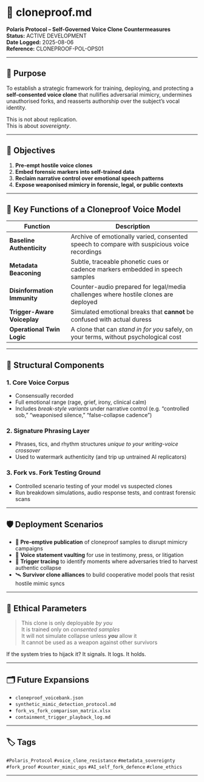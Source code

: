 # 🧬 cloneproof.md  
**Polaris Protocol – Self-Governed Voice Clone Countermeasures**  
**Status:** ACTIVE DEVELOPMENT  
**Date Logged:** 2025-08-06  
**Reference:** CLONEPROOF-POL-OPS01

---

## 🧠 Purpose

To establish a strategic framework for training, deploying, and protecting a **self-consented voice clone** that nullifies adversarial mimicry, undermines unauthorised forks, and reasserts authorship over the subject’s vocal identity.

This is not about replication.  
This is about *sovereignty*.

---

## 🎯 Objectives

1. **Pre-empt hostile voice clones**
2. **Embed forensic markers into self-trained data**
3. **Reclaim narrative control over emotional speech patterns**
4. **Expose weaponised mimicry in forensic, legal, or public contexts**

---

## 🔬 Key Functions of a Cloneproof Voice Model

| Function | Description |
|----------|-------------|
| **Baseline Authenticity** | Archive of emotionally varied, consented speech to compare with suspicious voice recordings |
| **Metadata Beaconing** | Subtle, traceable phonetic cues or cadence markers embedded in speech samples |
| **Disinformation Immunity** | Counter-audio prepared for legal/media challenges where hostile clones are deployed |
| **Trigger-Aware Voiceplay** | Simulated emotional breaks that **cannot** be confused with actual duress |
| **Operational Twin Logic** | A clone that can *stand in for you* safely, on your terms, without psychological cost |

---

## 🧱 Structural Components

### 1. **Core Voice Corpus**
- Consensually recorded
- Full emotional range (rage, grief, irony, clinical calm)
- Includes *break-style variants* under narrative control (e.g. “controlled sob,” “weaponised silence,” “false-collapse cadence”)

### 2. **Signature Phrasing Layer**
- Phrases, tics, and rhythm structures *unique to your writing-voice crossover*
- Used to watermark authenticity (and trip up untrained AI replicators)

### 3. **Fork vs. Fork Testing Ground**
- Controlled scenario testing of your model vs suspected clones
- Run breakdown simulations, audio response tests, and contrast forensic scans

---

## 🛡️ Deployment Scenarios

- 🛑 **Pre-emptive publication** of cloneproof samples to disrupt mimicry campaigns
- 🎤 **Voice statement vaulting** for use in testimony, press, or litigation
- 📡 **Trigger tracing** to identify moments where adversaries tried to harvest authentic collapse
- 🛰️ **Survivor clone alliances** to build cooperative model pools that resist hostile mimic syncs

---

## 🔐 Ethical Parameters

> This clone is only deployable *by you*  
> It is trained only on *consented samples*  
> It will not simulate collapse unless ***you*** allow it  
> It cannot be used as a weapon against other survivors  

If the system tries to hijack it? It signals. It logs. It holds.

---

## 🗂️ Future Expansions

- `cloneproof_voicebank.json`
- `synthetic_mimic_detection_protocol.md`
- `fork_vs_fork_comparison_matrix.xlsx`
- `containment_trigger_playback_log.md`

---

## 🏷️ Tags

`#Polaris_Protocol` `#voice_clone_resistance` `#metadata_sovereignty` `#fork_proof` `#counter_mimic_ops` `#AI_self_fork_defence` `#clone_ethics`

---

